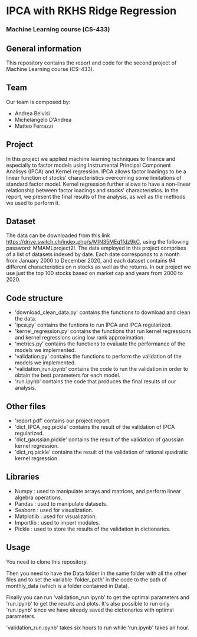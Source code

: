 # IPCA with RKHS Ridge Regression

### Machine Learning course (CS-433)

## General information 

This repository contains the report and code for the second project of Machine Learning course (CS-433).

## Team

Our team is composed by:
- Andrea Belvisi
- Michelangelo D'Andrea
- Matteo Ferrazzi

## Project

In this project we applied machine learning techniques to finance and especially to factor models using Instrumental Principal Component Analisys (IPCA) and Kernel regression. IPCA allows factor loadings to be a linear function of stocks' characteristics overcoming some limitations of standard factor model. Kernel regression further allows to have a non-linear relationship between factor loadings and stocks' characteristics. In the report, we present the final results of the analysis, as well as the methods we used to perform it.

## Dataset

The data can be downloaded from this link https://drive.switch.ch/index.php/s/MIN35MEq1fdz9kC, using the following password: MMAMLproject2!.
The data employed in this project comprises of a list of datasets indexed by date. Each date corresponds to a month from January 2000 to December 2020, and each dataset contains 94 different characteristics on n stocks as well as the returns. In our project we use just the top 100 stocks based on market cap and years from 2000 to 2020.

## Code structure 

- 'download_clean_data.py' contains the functions to download and clean the data.
- 'ipca.py' contains the funtions to run IPCA and IPCA regularized.
- 'kernel_regression.py' contains the functions that run kernel regressions and kernel regressions using low rank approximation.
- 'metrics.py' contains the functions to evaluate the performance of the models we implemented.
- 'validation.py' contains the functions to perform the validation of the models we implemented.
- 'validation_run.ipynb' contains the code to run the validation in order to obtain the best parameters for each model.
- 'run.ipynb' contains the code that produces the final results of our analysis.

## Other files

- 'report.pdf' contains our project report.
- 'dict_IPCA_reg.pickle' contains the result of the validation of IPCA regularized.
- 'dict_gaussian.pickle' contains the result of the validation of gaussian kernel regression.
- 'dict_rq.pickle' contains the result of the validation of rational quadratic kernel regression.

## Libraries 

- Numpy : used to manipulate arrays and matrices, and perform linear algebra operations.
- Pandas : used to manipulate datasets.
- Seaborn : used for visualization.
- Matplotlib : used for visualization.
- Importlib : used to import modules.
- Pickle : used to store the results of the validation in dictionaries.

## Usage

You need to clone this repository.

Then you need to have the Data folder in the same folder with all the other files and to set the variable 'folder_path' in the code to the path of monthly_data (which is a folder contained in Data).

Finally you can run 'validation_run.ipynb' to get the optimal parameters and 'run.ipynb' to get the results and plots.
It's also possible to run only 'run.ipynb' since we have already saved the dictionaries with optimal parameters.

'validation_run.ipynb' takes six hours to run while 'run.ipynb' takes an hour.



